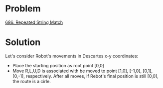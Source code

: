 # Problem
[686. Repeated String Match](https://leetcode.com/problems/judge-route-circle)

# Solution
Let's consider Robot's movements in Descartes x-y coordinates:
- Place the starting position as root point [0,0]
- Move R,L,U,D is associated with be moved to point [1,0], [-1,0], [0,1], [0,-1], respectively.
After all moves, if Rebot's final position is still [0,0], the route is a cirle.